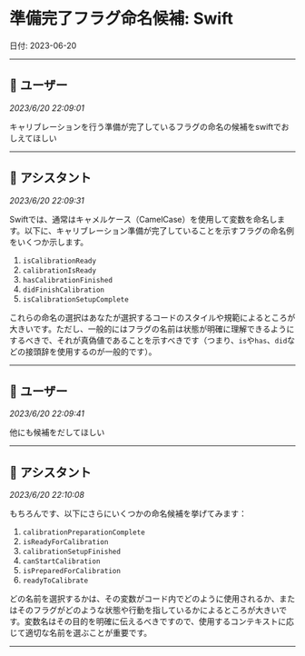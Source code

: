 # 準備完了フラグ命名候補: Swift

日付: 2023-06-20

---

## 👤 ユーザー
*2023/6/20 22:09:01*

キャリブレーションを行う準備が完了しているフラグの命名の候補をswiftでおしえてほしい

---

## 🤖 アシスタント
*2023/6/20 22:09:31*

Swiftでは、通常はキャメルケース（CamelCase）を使用して変数を命名します。以下に、キャリブレーション準備が完了していることを示すフラグの命名例をいくつか示します。

1. `isCalibrationReady`
2. `calibrationIsReady`
3. `hasCalibrationFinished`
4. `didFinishCalibration`
5. `isCalibrationSetupComplete`

これらの命名の選択はあなたが選択するコードのスタイルや規範によるところが大きいです。ただし、一般的にはフラグの名前は状態が明確に理解できるようにするべきで、それが真偽値であることを示すべきです（つまり、`is`や`has`、`did`などの接頭辞を使用するのが一般的です）。

---

## 👤 ユーザー
*2023/6/20 22:09:41*

他にも候補をだしてほしい

---

## 🤖 アシスタント
*2023/6/20 22:10:08*

もちろんです、以下にさらにいくつかの命名候補を挙げてみます：

1. `calibrationPreparationComplete`
2. `isReadyForCalibration`
3. `calibrationSetupFinished`
4. `canStartCalibration`
5. `isPreparedForCalibration`
6. `readyToCalibrate`

どの名前を選択するかは、その変数がコード内でどのように使用されるか、またはそのフラグがどのような状態や行動を指しているかによるところが大きいです。変数名はその目的を明確に伝えるべきですので、使用するコンテキストに応じて適切な名前を選ぶことが重要です。

---
